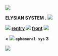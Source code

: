 ![](https://cdn.discordapp.com/attachments/969695120641376288/1086899233623380028/blur_edges2.png)

**ELYSIAN SYSTEM .** ![](https://pixelbank.neocities.org/decome/bears/5f01644f.gif)

![](https://pixelbank.neocities.org/decome/plants/5a74912d.gif) **[rentry](https://rentry.co/ggraveyard) ![](https://pixelbank.neocities.org/decome/swirlys/f4024e62.gif) [front](https://front.plural.codes/meyer)** ![](https://pixelbank.neocities.org/decome/plants/878b6d1a.gif)

**< ![](https://pixelbank.neocities.org/decome/birds/c195c5e6.gif) `ephemeral sys` 3**

![](https://yokai.crd.co/assets/images/image51.gif?v=b4df531c)
